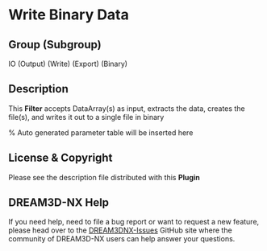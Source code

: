 # Write Binary Data

## Group (Subgroup)

IO (Output) (Write) (Export) (Binary)

## Description

This **Filter** accepts DataArray(s) as input, extracts the data, creates the file(s), and writes it out to a single file in binary

% Auto generated parameter table will be inserted here

## License & Copyright

Please see the description file distributed with this **Plugin**

## DREAM3D-NX Help

If you need help, need to file a bug report or want to request a new feature, please head over to the [DREAM3DNX-Issues](https://github.com/BlueQuartzSoftware/DREAM3DNX-Issues/discussions) GitHub site where the community of DREAM3D-NX users can help answer your questions.
